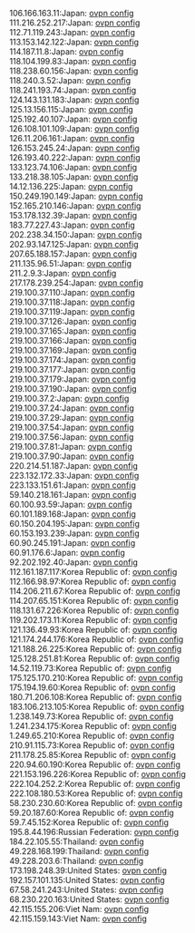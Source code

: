 106.166.163.11:Japan: [ovpn config](vpn/106_166_163_11.ovpn)  
111.216.252.217:Japan: [ovpn config](vpn/111_216_252_217.ovpn)  
112.71.119.243:Japan: [ovpn config](vpn/112_71_119_243.ovpn)  
113.153.142.122:Japan: [ovpn config](vpn/113_153_142_122.ovpn)  
114.187.11.8:Japan: [ovpn config](vpn/114_187_11_8.ovpn)  
118.104.199.83:Japan: [ovpn config](vpn/118_104_199_83.ovpn)  
118.238.60.156:Japan: [ovpn config](vpn/118_238_60_156.ovpn)  
118.240.3.52:Japan: [ovpn config](vpn/118_240_3_52.ovpn)  
118.241.193.74:Japan: [ovpn config](vpn/118_241_193_74.ovpn)  
124.143.131.183:Japan: [ovpn config](vpn/124_143_131_183.ovpn)  
125.13.156.115:Japan: [ovpn config](vpn/125_13_156_115.ovpn)  
125.192.40.107:Japan: [ovpn config](vpn/125_192_40_107.ovpn)  
126.108.101.109:Japan: [ovpn config](vpn/126_108_101_109.ovpn)  
126.11.206.161:Japan: [ovpn config](vpn/126_11_206_161.ovpn)  
126.153.245.24:Japan: [ovpn config](vpn/126_153_245_24.ovpn)  
126.193.40.222:Japan: [ovpn config](vpn/126_193_40_222.ovpn)  
133.123.74.106:Japan: [ovpn config](vpn/133_123_74_106.ovpn)  
133.218.38.105:Japan: [ovpn config](vpn/133_218_38_105.ovpn)  
14.12.136.225:Japan: [ovpn config](vpn/14_12_136_225.ovpn)  
150.249.190.149:Japan: [ovpn config](vpn/150_249_190_149.ovpn)  
152.165.210.146:Japan: [ovpn config](vpn/152_165_210_146.ovpn)  
153.178.132.39:Japan: [ovpn config](vpn/153_178_132_39.ovpn)  
183.77.227.43:Japan: [ovpn config](vpn/183_77_227_43.ovpn)  
202.238.34.150:Japan: [ovpn config](vpn/202_238_34_150.ovpn)  
202.93.147.125:Japan: [ovpn config](vpn/202_93_147_125.ovpn)  
207.65.188.157:Japan: [ovpn config](vpn/207_65_188_157.ovpn)  
211.135.96.51:Japan: [ovpn config](vpn/211_135_96_51.ovpn)  
211.2.9.3:Japan: [ovpn config](vpn/211_2_9_3.ovpn)  
217.178.239.254:Japan: [ovpn config](vpn/217_178_239_254.ovpn)  
219.100.37.110:Japan: [ovpn config](vpn/219_100_37_110.ovpn)  
219.100.37.118:Japan: [ovpn config](vpn/219_100_37_118.ovpn)  
219.100.37.119:Japan: [ovpn config](vpn/219_100_37_119.ovpn)  
219.100.37.126:Japan: [ovpn config](vpn/219_100_37_126.ovpn)  
219.100.37.165:Japan: [ovpn config](vpn/219_100_37_165.ovpn)  
219.100.37.166:Japan: [ovpn config](vpn/219_100_37_166.ovpn)  
219.100.37.169:Japan: [ovpn config](vpn/219_100_37_169.ovpn)  
219.100.37.174:Japan: [ovpn config](vpn/219_100_37_174.ovpn)  
219.100.37.177:Japan: [ovpn config](vpn/219_100_37_177.ovpn)  
219.100.37.179:Japan: [ovpn config](vpn/219_100_37_179.ovpn)  
219.100.37.190:Japan: [ovpn config](vpn/219_100_37_190.ovpn)  
219.100.37.2:Japan: [ovpn config](vpn/219_100_37_2.ovpn)  
219.100.37.24:Japan: [ovpn config](vpn/219_100_37_24.ovpn)  
219.100.37.29:Japan: [ovpn config](vpn/219_100_37_29.ovpn)  
219.100.37.54:Japan: [ovpn config](vpn/219_100_37_54.ovpn)  
219.100.37.56:Japan: [ovpn config](vpn/219_100_37_56.ovpn)  
219.100.37.81:Japan: [ovpn config](vpn/219_100_37_81.ovpn)  
219.100.37.90:Japan: [ovpn config](vpn/219_100_37_90.ovpn)  
220.214.51.187:Japan: [ovpn config](vpn/220_214_51_187.ovpn)  
223.132.172.33:Japan: [ovpn config](vpn/223_132_172_33.ovpn)  
223.133.151.61:Japan: [ovpn config](vpn/223_133_151_61.ovpn)  
59.140.218.161:Japan: [ovpn config](vpn/59_140_218_161.ovpn)  
60.100.93.59:Japan: [ovpn config](vpn/60_100_93_59.ovpn)  
60.101.189.168:Japan: [ovpn config](vpn/60_101_189_168.ovpn)  
60.150.204.195:Japan: [ovpn config](vpn/60_150_204_195.ovpn)  
60.153.193.239:Japan: [ovpn config](vpn/60_153_193_239.ovpn)  
60.90.245.191:Japan: [ovpn config](vpn/60_90_245_191.ovpn)  
60.91.176.6:Japan: [ovpn config](vpn/60_91_176_6.ovpn)  
92.202.192.40:Japan: [ovpn config](vpn/92_202_192_40.ovpn)  
112.161.187.117:Korea Republic of: [ovpn config](vpn/112_161_187_117.ovpn)  
112.166.98.97:Korea Republic of: [ovpn config](vpn/112_166_98_97.ovpn)  
114.206.211.67:Korea Republic of: [ovpn config](vpn/114_206_211_67.ovpn)  
114.207.65.151:Korea Republic of: [ovpn config](vpn/114_207_65_151.ovpn)  
118.131.67.226:Korea Republic of: [ovpn config](vpn/118_131_67_226.ovpn)  
119.202.173.11:Korea Republic of: [ovpn config](vpn/119_202_173_11.ovpn)  
121.136.49.93:Korea Republic of: [ovpn config](vpn/121_136_49_93.ovpn)  
121.174.244.176:Korea Republic of: [ovpn config](vpn/121_174_244_176.ovpn)  
121.188.26.225:Korea Republic of: [ovpn config](vpn/121_188_26_225.ovpn)  
125.128.251.81:Korea Republic of: [ovpn config](vpn/125_128_251_81.ovpn)  
14.52.119.73:Korea Republic of: [ovpn config](vpn/14_52_119_73.ovpn)  
175.125.170.210:Korea Republic of: [ovpn config](vpn/175_125_170_210.ovpn)  
175.194.19.60:Korea Republic of: [ovpn config](vpn/175_194_19_60.ovpn)  
180.71.206.108:Korea Republic of: [ovpn config](vpn/180_71_206_108.ovpn)  
183.106.213.105:Korea Republic of: [ovpn config](vpn/183_106_213_105.ovpn)  
1.238.149.73:Korea Republic of: [ovpn config](vpn/1_238_149_73.ovpn)  
1.241.234.175:Korea Republic of: [ovpn config](vpn/1_241_234_175.ovpn)  
1.249.65.210:Korea Republic of: [ovpn config](vpn/1_249_65_210.ovpn)  
210.91.115.73:Korea Republic of: [ovpn config](vpn/210_91_115_73.ovpn)  
211.178.25.85:Korea Republic of: [ovpn config](vpn/211_178_25_85.ovpn)  
220.94.60.190:Korea Republic of: [ovpn config](vpn/220_94_60_190.ovpn)  
221.153.196.226:Korea Republic of: [ovpn config](vpn/221_153_196_226.ovpn)  
222.104.252.2:Korea Republic of: [ovpn config](vpn/222_104_252_2.ovpn)  
222.108.180.53:Korea Republic of: [ovpn config](vpn/222_108_180_53.ovpn)  
58.230.230.60:Korea Republic of: [ovpn config](vpn/58_230_230_60.ovpn)  
59.20.187.60:Korea Republic of: [ovpn config](vpn/59_20_187_60.ovpn)  
59.7.45.152:Korea Republic of: [ovpn config](vpn/59_7_45_152.ovpn)  
195.8.44.196:Russian Federation: [ovpn config](vpn/195_8_44_196.ovpn)  
184.22.105.55:Thailand: [ovpn config](vpn/184_22_105_55.ovpn)  
49.228.168.199:Thailand: [ovpn config](vpn/49_228_168_199.ovpn)  
49.228.203.6:Thailand: [ovpn config](vpn/49_228_203_6.ovpn)  
173.198.248.39:United States: [ovpn config](vpn/173_198_248_39.ovpn)  
192.157.101.135:United States: [ovpn config](vpn/192_157_101_135.ovpn)  
67.58.241.243:United States: [ovpn config](vpn/67_58_241_243.ovpn)  
68.230.220.163:United States: [ovpn config](vpn/68_230_220_163.ovpn)  
42.115.155.206:Viet Nam: [ovpn config](vpn/42_115_155_206.ovpn)  
42.115.159.143:Viet Nam: [ovpn config](vpn/42_115_159_143.ovpn)  
